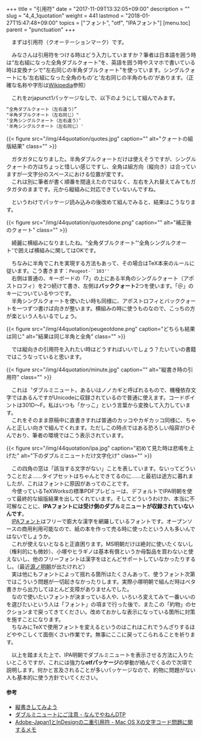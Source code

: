 +++
title = "引用符"
date = "2017-11-09T13:32:05+09:00"
description = ""
slug = "4_4_1quotation"
weight = 441
lastmod = "2018-01-27T15:47:48+09:00"
topics = ["フォント", "otf", "IPAフォント"]
[menu.toc]
    parent = "punctuation"
+++

&#x3000;まずは引用符（クオーテーションマーク）です。

　みなさんは引用符をつける時はどう入力していますか？筆者は日本語を囲う時は“左右組になった全角ダブルクォート”を、英語を囲う時やスマホで書いている時は変換ナシで"左右同じの半角ダブルクォート"を使っています。シングルクォートにも‘左右組になった全角のもの’と'左右同じの半角のもの'があります。（正確な名称や字形は[Wikipedia](https://ja.wikipedia.org/wiki/%E5%BC%95%E7%94%A8%E7%AC%A6#.E6.97.A5.E6.9C.AC.E8.AA.9E.E3.83.BB.E4.B8.AD.E5.9B.BD.E8.AA.9E.E3.83.BB.E6.9C.9D.E9.AE.AE.E8.AA.9E.E3.81.AE.E5.BC.95.E7.94.A8.E7.AC.A6)参照）  

　これをzrjapunct1パッケージなしで、以下のようにして組んでみます。

```LaTeX
“全角ダブルクォート（左右違う）”
"半角ダブルクオート（左右同じ）"
‘全角シングルクォート（左右違う）’
'半角シングルクオート（左右同じ）'
```

{{< figure src="/img/44quotation/quotes.jpg" caption="" alt="クォートの組版結果" class="" >}}

　ガタガタになりました。半角ダブルクォートだけは使えそうですが、シングルクォートの方はちょっと惜しい感じですし、全角は組方向（縦向き）は合っていますが一文字分のスペースにおける位置が変です。  
　これは別に筆者が書く順番を間違えたのではなく、左右を入れ替えてみてもガタガタのままです。元から縦組みに対応できていないんですね。

　というわけでパッケージ読み込みの後改めて組んでみると、結果はこうなります。

{{< figure src="/img/44quotation/quotesdone.png" caption="" alt="補正後のクォート" class="" >}}

　綺麗に横組みになりましたね。“全角ダブルクオート”‘全角シングルクオート’で囲えば横組みに関してはOKです。

　ちなみに半角でこれを実現する方法もあって、その場合はTeX本来のルールに従います。こう書きます：<code>Peugeot-``103''</code>  
　右側は普通の、キーボードの「7」の上にある半角のシングルクォート（アポストロフィ）を2つ続けて書き、左側は**バッククォート**2つを使います。「＠」のキーについているやつです。  
　半角シングルクォートを使いたい時も同様に、アポストロフィとバッククォートを一つずつ書けば向きが整います。横組みの時に使うものなので、こっちの方が楽という人もいるでしょう。

{{< figure src="/img/44quotation/peugeotdone.png" caption="どちらも結果は同じ" alt="結果は同じ半角と全角" class="" >}}

　では縦向きの引用符を入れたい時はどうすればいいでしょう？たいていの書籍ではこうなっていると思います。

{{< figure src="/img/44quotation/minute.jpg" caption="" alt="縦書き時の引用符" class="" >}}

　これは〝ダブルミニュート〟あるいはノノカギと呼ばれるもので、機種依存文字ではあるんですがUnicodeに収録されているので普通に使えます。コードポイントは301D～F。私はいつも「かっこ」という言葉から変換して入力しています。  
　これをそのまま原稿中に直書きすれば普通のカッコやカギカッコ同様に、ちゃんと正しい向きで組んでくれます。ただしこの時点ではある恐ろしい陥穽がひそんでおり、筆者の環境ではこう表示されています。

{{< figure src="/img/44quotation/ipa.jpg" caption="初めて見た時は悲鳴を上げた" alt="下のダブルミニュートだけ文字化け" class="" >}}

　この四角の窓は「該当する文字がない」ことを表しています。ないってどういうことだよ……タイプセットはちゃんとできてるのに……と最初は途方に暮れましたが、これはフォントに原因があってのことです。  
　今使っているTeXWorksの標準PDFプレビューは、デフォルトでIPA明朝を使って最終的な組版結果を出してくれています。そしてどういうわけか、本当に不可解なことに、**IPAフォントには受け側のダブルミニュートが収録されていないんです**。  
　[IPAフォント](http://ipafont.ipa.go.jp/)はフリーで膨大な漢字を網羅しているフォントです。オープンソースの商用利用可能なので、紙の本を作って売る時に使ったという人も多いんではないでしょうか。  
　これが使えないとなると正直困ります。MS明朝だけは絶対に使いたくないし（権利的にも微妙）、小塚やヒラギノは基本有償というか母製品を買わないと使えないし、他のフリーフォントは漢字をほとんどサポートしていなかったりするし。（最近[源ノ明朝](https://source.typekit.com/source-han-serif/jp/)が出たけれど）  
　実は他にもフォントによって揺れる箇所はたくさんあって、使うフォント次第ではこういう問題が一切起きなかったりします。実際小塚明朝で組んだ時はベタ書きから出力してほとんど支障がありませんでした。  
　なので使いたいフォントが決まっている人や、いろいろ変えてみて一番いいのを選びたいという人は「フォント」の項まで行った後で、またこの「約物」のセクションまで戻ってきてください。改めておかしな表示になっている箇所に対策を施すことになります。  
　ちなみにTeXで使用フォントを変えるというのはこれはこれでうんざりするほどややこしくて面倒くさい作業です。無事にここに戻ってこられることを祈ります。

　以上を踏まえた上で、IPA明朝でダブルミニュートを表示させる方法に入りたいところですが、これには強力な**otfパッケージ**の挙動が絡んでくるので次項で説明します。何かと言及されることが多いパッケージなので、約物に問題がない人も基本的に使う方針でいてください。

#### 参考
- [縦書きしてみよう](http://www.fugenji.org/~thomas/texlive-guide/vertical.html)
- [ダブルミニュートにご注意 - なんでやねんDTP](http://d.hatena.ne.jp/works014/20070728)
- [Adobe-Japan1とInDesignの二重引用符 - Mac OS Xの文字コード問題に関するメモ](http://d.hatena.ne.jp/NAOI/20081104/1225780207)
